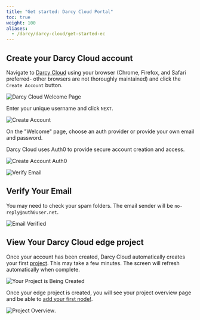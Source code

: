 ```yaml
---
title: "Get started: Darcy Cloud Portal"
toc: true
weight: 100
aliases:
  - /darcy/darcy-cloud/get-started-ec
---
```


## Create your Darcy Cloud account

Navigate to [Darcy Cloud](https://cloud.darcy.ai/welcome) using your browser (Chrome, Firefox,
and Safari preferred- other browsers are not thoroughly maintained) and click the `Create Account`
button.

![Darcy Cloud Welcome Page](/images/cloud-home.png)

Enter your unique username and click `NEXT`.

![Create Account](</images/image (9).png>)

On the "Welcome" page, choose an auth provider or provide your own email and password.

Darcy Cloud uses Auth0 to provide secure account creation and access.

![Create Account Auth0](</images/image (13).png>)

![Verify Email](</images/image (18).png>)

## Verify Your Email

You may need to check your spam folders. The email sender will be `no-reply@auth0user.net`.

![Email Verified](</images/image (24).png>)

## View Your Darcy Cloud edge project

Once your account has been created, Darcy Cloud automatically creates your first [project](../more/terminology#project). This may
take a few minutes. The screen will refresh automatically when complete.

![Your Project is Being Created](</images/image (15).png>)

Once your edge project is created, you will see your project overview page and be able
to [add your first node!](/docs/cloud/adding-nodes).

![Project Overview](/images/1done.png).
